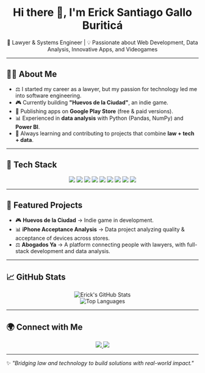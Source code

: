 <h1 align="center">Hi there 👋, I'm Erick Santiago Gallo Buriticá</h1>

<p align="center">
  🚀 Lawyer & Systems Engineer | 💡 Passionate about Web Development, Data Analysis, Innovative Apps, and Videogames
</p>

---

## 🧑‍💻 About Me
- ⚖️ I started my career as a lawyer, but my passion for technology led me into software engineering.  
- 🎮 Currently building **"Huevos de la Ciudad"**, an indie game.  
- 📱 Publishing apps on **Google Play Store** (free & paid versions).  
- 📊 Experienced in **data analysis** with Python (Pandas, NumPy) and **Power BI**.  
- 🌱 Always learning and contributing to projects that combine **law + tech + data**.  

---

## 🔧 Tech Stack
<p align="center">
  <img src="https://img.shields.io/badge/Frontend-React-blue?style=for-the-badge&logo=react" />
  <img src="https://img.shields.io/badge/Frontend-Angular-DD0031?style=for-the-badge&logo=angular&logoColor=white" />
  <img src="https://img.shields.io/badge/Backend-Node.js-339933?style=for-the-badge&logo=node.js&logoColor=white" />
  <img src="https://img.shields.io/badge/Backend-NestJS-E0234E?style=for-the-badge&logo=nestjs&logoColor=white" />
  <img src="https://img.shields.io/badge/Python-3776AB?style=for-the-badge&logo=python&logoColor=white" />
  <img src="https://img.shields.io/badge/Database-PostgreSQL-336791?style=for-the-badge&logo=postgresql&logoColor=white" />
  <img src="https://img.shields.io/badge/Database-MySQL-4479A1?style=for-the-badge&logo=mysql&logoColor=white" />
  <img src="https://img.shields.io/badge/Database-MongoDB-47A248?style=for-the-badge&logo=mongodb&logoColor=white" />
  <img src="https://img.shields.io/badge/BI-Power%20BI-F2C811?style=for-the-badge&logo=power-bi&logoColor=black" />
</p>

---

## 📌 Featured Projects
- 🎮 **Huevos de la Ciudad** → Indie game in development.  
- 📊 **iPhone Acceptance Analysis** → Data project analyzing quality & acceptance of devices across stores.  
- ⚖️ **Abogados Ya** → A platform connecting people with lawyers, with full-stack development and data analysis.  

---

## 📈 GitHub Stats
<p align="center">
  <img src="https://github-readme-stats.vercel.app/api?username=Masterick32&show_icons=true&theme=radical" alt="Erick's GitHub Stats" />
  <br/>
  <img src="https://github-readme-stats.vercel.app/api/top-langs/?username=Masterick32&layout=compact&theme=radical" alt="Top Languages" />
</p>

---

## 🌍 Connect with Me
<p align="center">
  <a href="https://www.linkedin.com/in/erick-santiago-gallo-buritic%C3%A1-3b1b41276/" target="_blank">
    <img src="https://img.shields.io/badge/LinkedIn-blue?style=for-the-badge&logo=linkedin&logoColor=white" />
  </a>
  <a href="mailto:erick5.2@hotmail.com">
    <img src="https://img.shields.io/badge/Email-D14836?style=for-the-badge&logo=gmail&logoColor=white" />
  </a>
</p>

---
✨ *"Bridging law and technology to build solutions with real-world impact."*

